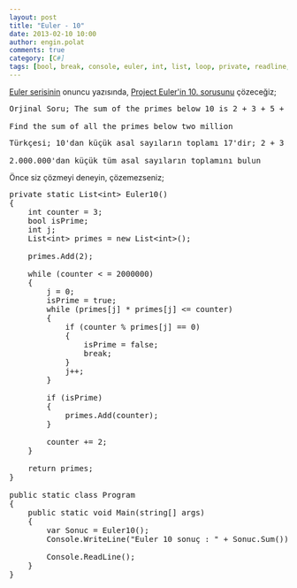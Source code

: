 ```yaml
---
layout: post
title: "Euler - 10"
date: 2013-02-10 10:00
author: engin.polat
comments: true
category: [C#]
tags: [bool, break, console, euler, int, list, loop, private, readline, return, static, sum, void, while, WriteLine]
---
```

<a href="http://www.enginpolat.com/etiket/euler/" target="_blank" rel="noopener">Euler serisinin</a> onuncu yazısında, <a href="http://projecteuler.net/index.php?section=problems&id=10" target="_blank" rel="noopener">Project Euler'in 10. sorusunu</a> çözeceğiz;

<pre>Orjinal Soru; The sum of the primes below 10 is 2 + 3 + 5 + 7 = 17

Find the sum of all the primes below two million</pre>

<pre>Türkçesi; 10'dan küçük asal sayıların toplamı 17'dir; 2 + 3 + 5 + 7 = 17

2.000.000'dan küçük tüm asal sayıların toplamını bulun</pre>

Önce siz çözmeyi deneyin, çözemezseniz;

<pre class="brush:csharp">private static List&lt;int&gt; Euler10()
{
    int counter = 3;
    bool isPrime;
    int j;
    List&lt;int&gt; primes = new List&lt;int&gt;();

    primes.Add(2);

    while (counter < = 2000000)
    {
        j = 0;
        isPrime = true;
        while (primes[j] * primes[j] <= counter)
        {
            if (counter % primes[j] == 0)
            {
                isPrime = false;
                break;
            }
            j++;
        }

        if (isPrime)
        {
            primes.Add(counter);
        }

        counter += 2;
    }

    return primes;
}

public static class Program
{
    public static void Main(string[] args)
    {
        var Sonuc = Euler10();
        Console.WriteLine("Euler 10 sonuç : " + Sonuc.Sum())

        Console.ReadLine();
    }
}</pre>
